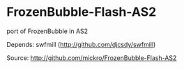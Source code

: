 FrozenBubble-Flash-AS2
======================

port of FrozenBubble in AS2

Depends:
swfmill (http://github.com/djcsdy/swfmill)

Source:
http://github.com/mickro/FrozenBubble-Flash-AS2
